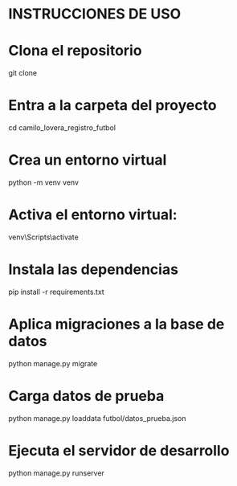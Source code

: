 # INSTRUCCIONES DE USO
# Clona el repositorio
git clone 

# Entra a la carpeta del proyecto
cd camilo_lovera_registro_futbol

# Crea un entorno virtual
python -m venv venv

# Activa el entorno virtual:
venv\Scripts\activate

# Instala las dependencias
pip install -r requirements.txt

# Aplica migraciones a la base de datos
python manage.py migrate

# Carga datos de prueba 
python manage.py loaddata futbol/datos_prueba.json

# Ejecuta el servidor de desarrollo
python manage.py runserver
